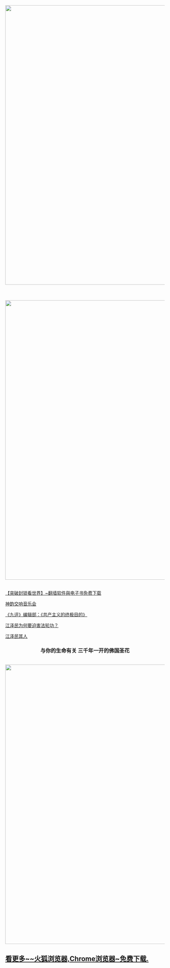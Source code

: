 
<table>

<div align="center">
<IMG SRC="https://github.com/dfchunsring/drdr/blob/master/imgang/mhPic_9.jpg?raw=true" width=880></a><br></div>
</table>  
</br>

<div align="center">
<IMG SRC="https://github.com/dfchunsring/drdr/blob/master/img-2/w3-2...jpg?raw=true" width=880></a><br></div>
</br>
<p></p>
<td><a href='https://github.com/dfchunsring/wer/blob/master/epgh.md'>【突破封锁看世界】~翻墙软件與电子书免费下载</a></td></br>
<p></p>
<td><a href='https://github.com/dfchunsring/drdr/blob/master/dic.md'>神韵交响音乐会</a></td></br>
<p></p>
<td><a href='https://github.com/dfchunsring/yue/blob/master/uty.md'>《九评》编辑部：《共产主义的终极目的》</a></td></br>
<p></p>
<td><a href='https://github.com/dfchunsring/drdr/blob/master/README.md'>江泽民为何要迫害法轮功？</a></td></br>
<p></p>
<td><a href='https://github.com/dfchunsring/wer/blob/master/jzmqr.md'>江泽民其人</a></td></br>
<p></p>
<div align="center"><h3>与你的生命有关 三千年一开的佛国圣花</h3> </div></br>
<div align="center">
<IMG SRC="https://github.com/dfchunsring/drdr/blob/master/imgang/ytdbcf0312436.jpg?raw=true" width=880></a><br></div>
<p></p>

<tr>
<td><h2><a href='https://github.com/dfchunsring/wer/blob/master/phpn.md'>看更多~~火狐浏览器,Chrome浏览器~免费下载.</a><h2></td></br></td>
</tr>


